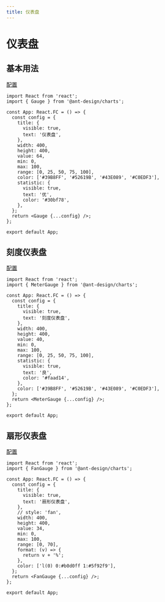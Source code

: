 ```yaml
---
title: 仪表盘
---
```


# 仪表盘

## 基本用法

<a href="https://g2plot.antv.vision/zh/examples/gauge/gauge/API" target="_blank">配置</a>

```tsx
import React from 'react';
import { Gauge } from '@ant-design/charts';

const App: React.FC = () => {
  const config = {
    title: {
      visible: true,
      text: '仪表盘',
    },
    width: 400,
    height: 400,
    value: 64,
    min: 0,
    max: 100,
    range: [0, 25, 50, 75, 100],
    color: ['#39B8FF', '#52619B', '#43E089', '#C0EDF3'],
    statistic: {
      visible: true,
      text: '优',
      color: '#30bf78',
    },
  };
  return <Gauge {...config} />;
};

export default App;
```

## 刻度仪表盘

<a href="https://g2plot.antv.vision/zh/examples/gauge/gauge/API" target="_blank">配置</a>

```tsx
import React from 'react';
import { MeterGauge } from '@ant-design/charts';

const App: React.FC = () => {
  const config = {
    title: {
      visible: true,
      text: '刻度仪表盘',
    },
    width: 400,
    height: 400,
    value: 40,
    min: 0,
    max: 100,
    range: [0, 25, 50, 75, 100],
    statistic: {
      visible: true,
      text: '良',
      color: '#faad14',
    },
    color: ['#39B8FF', '#52619B', '#43E089', '#C0EDF3'],
  };
  return <MeterGauge {...config} />;
};

export default App;
```

## 扇形仪表盘

<a href="https://g2plot.antv.vision/zh/examples/gauge/gauge/API" target="_blank">配置</a>

```tsx
import React from 'react';
import { FanGauge } from '@ant-design/charts';

const App: React.FC = () => {
  const config = {
    title: {
      visible: true,
      text: '扇形仪表盘',
    },
    // style: 'fan',
    width: 400,
    height: 400,
    value: 34,
    min: 0,
    max: 100,
    range: [0, 70],
    format: (v) => {
      return v + '%';
    },
    color: ['l(0) 0:#b0d0ff 1:#5f92f9'],
  };
  return <FanGauge {...config} />;
};

export default App;
```
